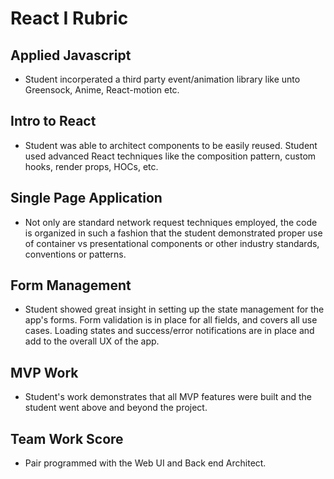 # React I Rubric
## Applied Javascript
* Student incorperated a third party event/animation library like unto Greensock, Anime, React-motion etc.
## Intro to React
* Student was able to architect components to be easily reused. Student used advanced React techniques like the composition pattern, custom hooks, render props, HOCs, etc.
## Single Page Application
* Not only are standard network request techniques employed, the code is organized in such a fashion that the student demonstrated proper use of container vs presentational components or other industry standards, conventions or patterns.
## Form Management
* Student showed great insight in setting up the state management for the app's forms. Form validation is in place for all fields, and covers all use cases. Loading states and success/error notifications are in place and add to the overall UX of the app.
## MVP Work
* Student's work demonstrates that all MVP features were built and the student went above and beyond the project.
## Team Work Score
* Pair programmed with the Web UI and Back end Architect.